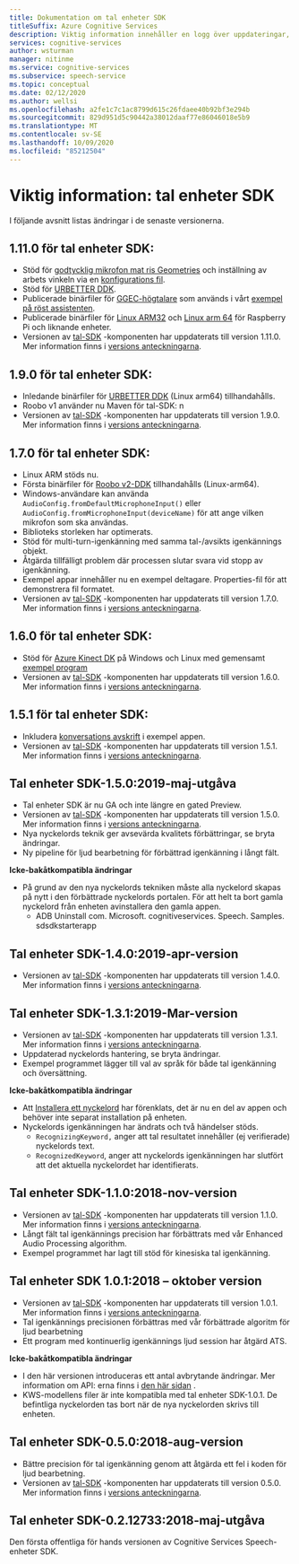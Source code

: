 ```yaml
---
title: Dokumentation om tal enheter SDK
titleSuffix: Azure Cognitive Services
description: Viktig information innehåller en logg över uppdateringar, förbättringar, fel korrigeringar och ändringar av tal enheternas SDK. Den här artikeln uppdateras med varje version av tal enheter SDK.
services: cognitive-services
author: wsturman
manager: nitinme
ms.service: cognitive-services
ms.subservice: speech-service
ms.topic: conceptual
ms.date: 02/12/2020
ms.author: wellsi
ms.openlocfilehash: a2fe1c7c1ac8799d615c26fdaee40b92bf3e294b
ms.sourcegitcommit: 829d951d5c90442a38012daaf77e86046018e5b9
ms.translationtype: MT
ms.contentlocale: sv-SE
ms.lasthandoff: 10/09/2020
ms.locfileid: "85212504"
---
```

# <a name="release-notes-speech-devices-sdk"></a>Viktig information: tal enheter SDK

I följande avsnitt listas ändringar i de senaste versionerna.

## <a name="speech-devices-sdk-1110"></a>1.11.0 för tal enheter SDK:

- Stöd för [godtycklig mikrofon mat ris Geometries](how-to-devices-microphone-array-configuration.md) och inställning av arbets vinkeln via en [konfigurations fil](https://aka.ms/sdsdk-micarray-json).
- Stöd för [URBETTER DDK](http://www.urbetter.com/products_56/278.html).
- Publicerade binärfiler för [GGEC-högtalare](https://aka.ms/sdsdk-download-speaker) som används i vårt [exempel på röst assistenten](https://aka.ms/sdsdk-speaker).
- Publicerade binärfiler för [Linux ARM32](https://aka.ms/sdsdk-download-linux-arm32) och [Linux arm 64](https://aka.ms/sdsdk-download-linux-arm64) för Raspberry Pi och liknande enheter.
- Versionen av [tal-SDK](https://docs.microsoft.com/azure/cognitive-services/speech-service/speech-sdk-reference) -komponenten har uppdaterats till version 1.11.0. Mer information finns i [versions anteckningarna](https://aka.ms/csspeech/whatsnew).

## <a name="speech-devices-sdk-190"></a>1.9.0 för tal enheter SDK:

- Inledande binärfiler för [URBETTER DDK](https://aka.ms/sdsdk-download-urbetter) (Linux arm64) tillhandahålls.
- Roobo v1 använder nu Maven för tal-SDK: n
- Versionen av [tal-SDK](https://docs.microsoft.com/azure/cognitive-services/speech-service/speech-sdk-reference) -komponenten har uppdaterats till version 1.9.0. Mer information finns i [versions anteckningarna](https://aka.ms/csspeech/whatsnew).

## <a name="speech-devices-sdk-170"></a>1.7.0 för tal enheter SDK:

- Linux ARM stöds nu.
- Första binärfiler för [Roobo v2-DDK](https://aka.ms/sdsdk-download-roobov2) tillhandahålls (Linux-arm64).
- Windows-användare kan använda `AudioConfig.fromDefaultMicrophoneInput()` eller `AudioConfig.fromMicrophoneInput(deviceName)` för att ange vilken mikrofon som ska användas.
- Biblioteks storleken har optimerats.
- Stöd för multi-turn-igenkänning med samma tal-/avsikts igenkännings objekt.
- Åtgärda tillfälligt problem där processen slutar svara vid stopp av igenkänning.
- Exempel appar innehåller nu en exempel deltagare. Properties-fil för att demonstrera fil formatet.
- Versionen av [tal-SDK](https://docs.microsoft.com/azure/cognitive-services/speech-service/speech-sdk-reference) -komponenten har uppdaterats till version 1.7.0. Mer information finns i [versions anteckningarna](https://aka.ms/csspeech/whatsnew).

## <a name="speech-devices-sdk-160"></a>1.6.0 för tal enheter SDK:

- Stöd för [Azure Kinect DK](https://azure.microsoft.com/services/kinect-dk/) på Windows och Linux med gemensamt [exempel program](https://aka.ms/sdsdk-download)
- Versionen av [tal-SDK](https://docs.microsoft.com/azure/cognitive-services/speech-service/speech-sdk-reference) -komponenten har uppdaterats till version 1.6.0. Mer information finns i [versions anteckningarna](https://aka.ms/csspeech/whatsnew).

## <a name="speech-devices-sdk-151"></a>1.5.1 för tal enheter SDK:

- Inkludera [konversations avskrift](conversation-transcription-service.md) i exempel appen.
- Versionen av [tal-SDK](https://docs.microsoft.com/azure/cognitive-services/speech-service/speech-sdk-reference) -komponenten har uppdaterats till version 1.5.1. Mer information finns i [versions anteckningarna](https://aka.ms/csspeech/whatsnew).

## <a name="speech-devices-sdk-150-2019-may-release"></a>Tal enheter SDK-1.5.0:2019-maj-utgåva

- Tal enheter SDK är nu GA och inte längre en gated Preview.
- Versionen av [tal-SDK](https://docs.microsoft.com/azure/cognitive-services/speech-service/speech-sdk-reference) -komponenten har uppdaterats till version 1.5.0. Mer information finns i [versions anteckningarna](https://aka.ms/csspeech/whatsnew).
- Nya nyckelords teknik ger avsevärda kvalitets förbättringar, se bryta ändringar.
- Ny pipeline för ljud bearbetning för förbättrad igenkänning i långt fält.

**Icke-bakåtkompatibla ändringar**

- På grund av den nya nyckelords tekniken måste alla nyckelord skapas på nytt i den förbättrade nyckelords portalen. För att helt ta bort gamla nyckelord från enheten avinstallera den gamla appen.
  - ADB Uninstall com. Microsoft. cognitiveservices. Speech. Samples. sdsdkstarterapp

## <a name="speech-devices-sdk-140-2019-apr-release"></a>Tal enheter SDK-1.4.0:2019-apr-version

- Versionen av [tal-SDK](https://docs.microsoft.com/azure/cognitive-services/speech-service/speech-sdk-reference) -komponenten har uppdaterats till version 1.4.0. Mer information finns i [versions anteckningarna](https://aka.ms/csspeech/whatsnew).

## <a name="speech-devices-sdk-131-2019-mar-release"></a>Tal enheter SDK-1.3.1:2019-Mar-version

- Versionen av [tal-SDK](https://docs.microsoft.com/azure/cognitive-services/speech-service/speech-sdk-reference) -komponenten har uppdaterats till version 1.3.1. Mer information finns i [versions anteckningarna](https://aka.ms/csspeech/whatsnew).
- Uppdaterad nyckelords hantering, se bryta ändringar.
- Exempel programmet lägger till val av språk för både tal igenkänning och översättning.

**Icke-bakåtkompatibla ändringar**

- Att [Installera ett nyckelord](https://docs.microsoft.com/azure/cognitive-services/speech-service/speech-devices-sdk-create-kws) har förenklats, det är nu en del av appen och behöver inte separat installation på enheten.
- Nyckelords igenkänningen har ändrats och två händelser stöds.
  - `RecognizingKeyword,` anger att tal resultatet innehåller (ej verifierade) nyckelords text.
  - `RecognizedKeyword`, anger att nyckelords igenkänningen har slutfört att det aktuella nyckelordet har identifierats.

## <a name="speech-devices-sdk-110-2018-nov-release"></a>Tal enheter SDK-1.1.0:2018-nov-version

- Versionen av [tal-SDK](https://docs.microsoft.com/azure/cognitive-services/speech-service/speech-sdk-reference) -komponenten har uppdaterats till version 1.1.0. Mer information finns i [versions anteckningarna](https://aka.ms/csspeech/whatsnew).
- Långt fält tal igenkännings precision har förbättrats med vår Enhanced Audio Processing algorithm.
- Exempel programmet har lagt till stöd för kinesiska tal igenkänning.

## <a name="speech-devices-sdk-101-2018-oct-release"></a>Tal enheter SDK 1.0.1:2018 – oktober version

- Versionen av [tal-SDK](https://docs.microsoft.com/azure/cognitive-services/speech-service/speech-sdk-reference) -komponenten har uppdaterats till version 1.0.1. Mer information finns i [versions anteckningarna](https://aka.ms/csspeech/whatsnew).
- Tal igenkännings precisionen förbättras med vår förbättrade algoritm för ljud bearbetning
- Ett program med kontinuerlig igenkännings ljud session har åtgärd ATS.

**Icke-bakåtkompatibla ändringar**

- I den här versionen introduceras ett antal avbrytande ändringar. Mer information om API: erna finns i [den här sidan](https://aka.ms/csspeech/breakingchanges_1_0_0) .
- KWS-modellens filer är inte kompatibla med tal enheter SDK-1.0.1. De befintliga nyckelorden tas bort när de nya nyckelorden skrivs till enheten.

## <a name="speech-devices-sdk-050-2018-aug-release"></a>Tal enheter SDK-0.5.0:2018-aug-version

- Bättre precision för tal igenkänning genom att åtgärda ett fel i koden för ljud bearbetning.
- Versionen av [tal-SDK](https://docs.microsoft.com/azure/cognitive-services/speech-service/speech-sdk-reference) -komponenten har uppdaterats till version 0.5.0. Mer information finns i [versions anteckningarna](releasenotes.md#cognitive-services-speech-sdk-050-2018-july-release).

## <a name="speech-devices-sdk-0212733-2018-may-release"></a>Tal enheter SDK-0.2.12733:2018-maj-utgåva

Den första offentliga för hands versionen av Cognitive Services Speech-enheter SDK.
